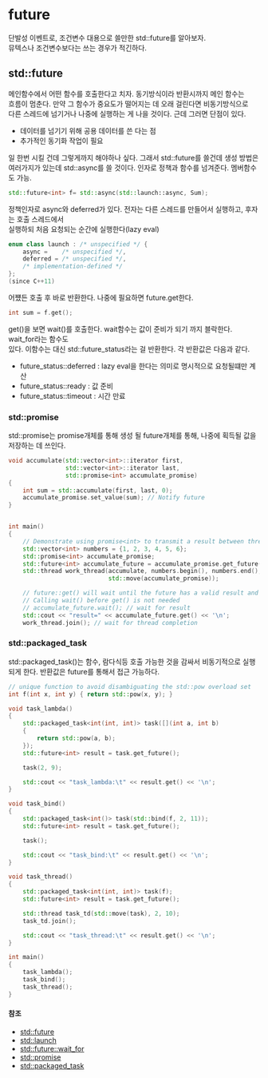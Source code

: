 # future

단발성 이벤트로, 조건변수 대용으로 쓸만한 std::future를 알아보자.  
뮤텍스나 조건변수보다는 쓰는 경우가 적긴하다.

## std::future

메인함수에서 어떤 함수를 호출한다고 치자. 동기방식이라 반환시까지 메인 함수는  
흐름이 멈춘다. 만약 그 함수가 중요도가 떨어지는 데 오래 걸린다면 비동기방식으로  
다른 스레드에 넘기거나 나중에 실행하는 게 나을 것이다. 근데 그러면 단점이 있다.

- 데이터를 넘기기 위해 공용 데이터를 쓴 다는 점
- 추가적인 동기화 작업이 필요

일 한번 시킬 건데 그렇게까지 해야하나 싶다. 그래서 std::future를 쓸건데 생성 방법은  
여러가지가 있는데 std::async를 쓸 것이다. 인자로 정책과 함수를 넘겨준다. 멤버함수도 가능.

```c++
std::future<int> f= std::async(std::launch::async, Sum);
```

정책인자로 async와 deferred가 있다. 전자는 다른 스레드를 만들어서 실행하고, 후자는 호출 스레드에서  
실행하되 처음 요청되는 순간에 실행한다(lazy eval)

```c++
enum class launch : /* unspecified */ {
    async =    /* unspecified */,
    deferred = /* unspecified */,
    /* implementation-defined */
};
(since C++11)

```

어쩄든 호출 후 바로 반환한다. 나중에 필요하면 future.get한다.

```c++
int sum = f.get();
```

get()을 보면 wait()를 호출한다. wait함수는 값이 준비가 되기 까지 블락한다. wait_for라는 함수도  
있다. 이함수는 대신 std::future_status라는 걸 반환한다. 각 반환값은 다음과 같다.

- future_status::deferred : lazy eval을 한다는 의미로 명시적으로 요청될떄만 계산
- future_status::ready : 값 준비
- future_status::timeout : 시간 만료

### std::promise

std::promise는 promise개체를 통해 생성 될 future개체를 통해, 나중에 획득될 값을 저장하는 데 쓰인다.

```c++
void accumulate(std::vector<int>::iterator first,
                std::vector<int>::iterator last,
                std::promise<int> accumulate_promise)
{
    int sum = std::accumulate(first, last, 0);
    accumulate_promise.set_value(sum); // Notify future
}


int main()
{
    // Demonstrate using promise<int> to transmit a result between threads.
    std::vector<int> numbers = {1, 2, 3, 4, 5, 6};
    std::promise<int> accumulate_promise;
    std::future<int> accumulate_future = accumulate_promise.get_future();
    std::thread work_thread(accumulate, numbers.begin(), numbers.end(),
                            std::move(accumulate_promise));

    // future::get() will wait until the future has a valid result and retrieves it.
    // Calling wait() before get() is not needed
    // accumulate_future.wait(); // wait for result
    std::cout << "result=" << accumulate_future.get() << '\n';
    work_thread.join(); // wait for thread completion
```

### std::packaged_task

std::packaged_task()는 함수, 람다식등 호출 가능한 것을 감싸서 비동기적으로 실행되게 한다.
반환값은 future를 통해서 접근 가능하다.

```c++
// unique function to avoid disambiguating the std::pow overload set
int f(int x, int y) { return std::pow(x, y); }

void task_lambda()
{
    std::packaged_task<int(int, int)> task([](int a, int b)
    {
        return std::pow(a, b);
    });
    std::future<int> result = task.get_future();

    task(2, 9);

    std::cout << "task_lambda:\t" << result.get() << '\n';
}

void task_bind()
{
    std::packaged_task<int()> task(std::bind(f, 2, 11));
    std::future<int> result = task.get_future();

    task();

    std::cout << "task_bind:\t" << result.get() << '\n';
}

void task_thread()
{
    std::packaged_task<int(int, int)> task(f);
    std::future<int> result = task.get_future();

    std::thread task_td(std::move(task), 2, 10);
    task_td.join();

    std::cout << "task_thread:\t" << result.get() << '\n';
}

int main()
{
    task_lambda();
    task_bind();
    task_thread();
}
```

#### 참조

- [std::future](https://en.cppreference.com/w/cpp/thread/future)
- [std::launch](https://en.cppreference.com/w/cpp/thread/launch)
- [std::future::wait_for](https://en.cppreference.com/w/cpp/thread/future/wait_for)
- [std::promise](https://en.cppreference.com/w/cpp/thread/promise)
- [std::packaged_task](https://en.cppreference.com/w/cpp/thread/packaged_task)
